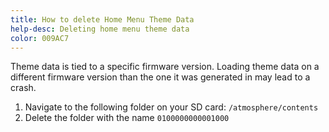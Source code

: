 ```yaml
---
title: How to delete Home Menu Theme Data
help-desc: Deleting home menu theme data
color: 009AC7
---
```


Theme data is tied to a specific firmware version. Loading theme data on a different firmware version than the one it was generated in may lead to a crash.

1. Navigate to the following folder on your SD card: `/atmosphere/contents`
2. Delete the folder with the name `0100000000001000`